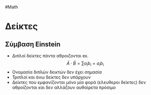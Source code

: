 #Math 
# Δείκτες
## Σύμβαση Einstein
- Διπλοί δείκτες πάντα αθροιζονται
ex.
$$\bar{A}\cdot\bar{B}=\sum a_ib_i=a_ib_i$$
- Ονομασία διπλών δεικτών δεν έχει σημασία
- Τριπλοί και άνω δείκτες δεν υπάρχουν
- Δείκτες που εμφανίζονται μόνο μία φορά (ελευθεροι δείκτες) δεν αθροίζονται και δεν αλλάζουν αυθαίρετα πρόσιμο